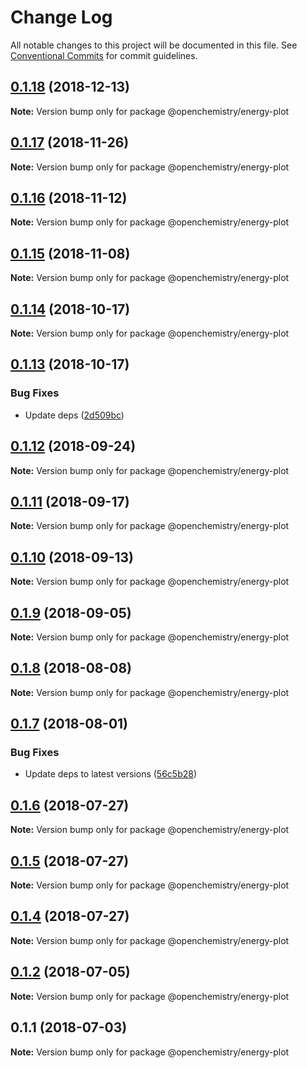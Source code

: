 # Change Log

All notable changes to this project will be documented in this file.
See [Conventional Commits](https://conventionalcommits.org) for commit guidelines.

## [0.1.18](https://github.com/OpenChemistry/oc-web-components/compare/@openchemistry/energy-plot@0.1.17...@openchemistry/energy-plot@0.1.18) (2018-12-13)

**Note:** Version bump only for package @openchemistry/energy-plot





## [0.1.17](https://github.com/OpenChemistry/oc-web-components/compare/@openchemistry/energy-plot@0.1.16...@openchemistry/energy-plot@0.1.17) (2018-11-26)

**Note:** Version bump only for package @openchemistry/energy-plot





## [0.1.16](https://github.com/OpenChemistry/oc-web-components/compare/@openchemistry/energy-plot@0.1.15...@openchemistry/energy-plot@0.1.16) (2018-11-12)

**Note:** Version bump only for package @openchemistry/energy-plot





## [0.1.15](https://github.com/OpenChemistry/oc-web-components/compare/@openchemistry/energy-plot@0.1.14...@openchemistry/energy-plot@0.1.15) (2018-11-08)

**Note:** Version bump only for package @openchemistry/energy-plot





## [0.1.14](https://github.com/OpenChemistry/oc-web-components/compare/@openchemistry/energy-plot@0.1.13...@openchemistry/energy-plot@0.1.14) (2018-10-17)

**Note:** Version bump only for package @openchemistry/energy-plot





## [0.1.13](https://github.com/OpenChemistry/oc-web-components/compare/@openchemistry/energy-plot@0.1.12...@openchemistry/energy-plot@0.1.13) (2018-10-17)


### Bug Fixes

* Update deps ([2d509bc](https://github.com/OpenChemistry/oc-web-components/commit/2d509bc))





<a name="0.1.12"></a>
## [0.1.12](https://github.com/OpenChemistry/oc-web-components/compare/@openchemistry/energy-plot@0.1.11...@openchemistry/energy-plot@0.1.12) (2018-09-24)




**Note:** Version bump only for package @openchemistry/energy-plot

<a name="0.1.11"></a>
## [0.1.11](https://github.com/OpenChemistry/oc-web-components/compare/@openchemistry/energy-plot@0.1.10...@openchemistry/energy-plot@0.1.11) (2018-09-17)




**Note:** Version bump only for package @openchemistry/energy-plot

<a name="0.1.10"></a>
## [0.1.10](https://github.com/OpenChemistry/oc-web-components/compare/@openchemistry/energy-plot@0.1.9...@openchemistry/energy-plot@0.1.10) (2018-09-13)




**Note:** Version bump only for package @openchemistry/energy-plot

<a name="0.1.9"></a>
## [0.1.9](https://github.com/OpenChemistry/oc-web-components/compare/@openchemistry/energy-plot@0.1.8...@openchemistry/energy-plot@0.1.9) (2018-09-05)




**Note:** Version bump only for package @openchemistry/energy-plot

<a name="0.1.8"></a>
## [0.1.8](https://github.com/OpenChemistry/oc-web-components/compare/@openchemistry/energy-plot@0.1.7...@openchemistry/energy-plot@0.1.8) (2018-08-08)




**Note:** Version bump only for package @openchemistry/energy-plot

<a name="0.1.7"></a>
## [0.1.7](https://github.com/OpenChemistry/oc-web-components/compare/@openchemistry/energy-plot@0.1.6...@openchemistry/energy-plot@0.1.7) (2018-08-01)


### Bug Fixes

* Update deps to latest versions ([56c5b28](https://github.com/OpenChemistry/oc-web-components/commit/56c5b28))




<a name="0.1.6"></a>
## [0.1.6](https://github.com/OpenChemistry/oc-web-components/compare/@openchemistry/energy-plot@0.1.5...@openchemistry/energy-plot@0.1.6) (2018-07-27)




**Note:** Version bump only for package @openchemistry/energy-plot

<a name="0.1.5"></a>
## [0.1.5](https://github.com/OpenChemistry/oc-web-components/compare/@openchemistry/energy-plot@0.1.2...@openchemistry/energy-plot@0.1.5) (2018-07-27)




**Note:** Version bump only for package @openchemistry/energy-plot

<a name="0.1.4"></a>
## [0.1.4](https://github.com/OpenChemistry/oc-web-components/compare/@openchemistry/energy-plot@0.1.2...@openchemistry/energy-plot@0.1.4) (2018-07-27)




**Note:** Version bump only for package @openchemistry/energy-plot

<a name="0.1.2"></a>
## [0.1.2](https://github.com/OpenChemistry/oc-web-components/compare/@openchemistry/energy-plot@0.1.1...@openchemistry/energy-plot@0.1.2) (2018-07-05)




**Note:** Version bump only for package @openchemistry/energy-plot

<a name="0.1.1"></a>
## 0.1.1 (2018-07-03)




**Note:** Version bump only for package @openchemistry/energy-plot
